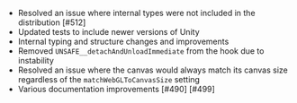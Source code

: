 - Resolved an issue where internal types were not included in the distribution [#512]
- Updated tests to include newer versions of Unity
- Internal typing and structure changes and improvements
- Removed `UNSAFE__detachAndUnloadImmediate` from the hook due to instability
- Resolved an issue where the canvas would always match its canvas size regardless of the `matchWebGLToCanvasSize` setting
- Various documentation improvements [#490] [#499]
